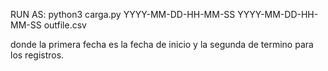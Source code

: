 RUN AS:
python3 carga.py YYYY-MM-DD-HH-MM-SS YYYY-MM-DD-HH-MM-SS outfile.csv

donde la primera fecha es la fecha de inicio y la segunda de termino para los registros.